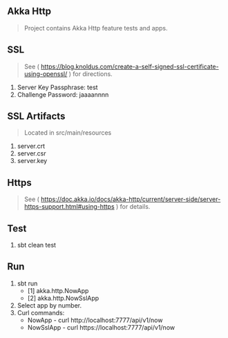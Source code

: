 Akka Http
---------
>Project contains Akka Http feature tests and apps.

SSL
---
>See ( https://blog.knoldus.com/create-a-self-signed-ssl-certificate-using-openssl/ ) for directions.
1. Server Key Passphrase: test
2. Challenge Password: jaaaannnn

SSL Artifacts
-------------
>Located in src/main/resources
1. server.crt
2. server.csr
3. server.key

Https
-----
>See ( https://doc.akka.io/docs/akka-http/current/server-side/server-https-support.html#using-https ) for details.

Test
----
1. sbt clean test

Run
---
1. sbt run
   * [1] akka.http.NowApp
   * [2] akka.http.NowSslApp
2. Select app by number.
3. Curl commands:
   * NowApp    - curl http://localhost:7777/api/v1/now
   * NowSslApp - curl https://localhost:7777/api/v1/now